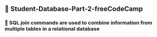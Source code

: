 ## 📖 Student-Database-Part-2-freeCodeCamp

### 👀 SQL join commands are used to combine information from multiple tables in a relational database
